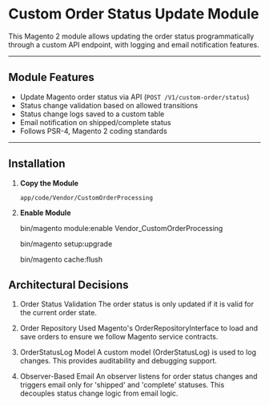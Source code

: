 # Custom Order Status Update Module

This Magento 2 module allows updating the order status programmatically through a custom API endpoint, with logging and email notification features.

---

## Module Features

- Update Magento order status via API (`POST /V1/custom-order/status`)
- Status change validation based on allowed transitions
- Status change logs saved to a custom table
- Email notification on shipped/complete status
- Follows PSR-4, Magento 2 coding standards

---

## Installation

1. **Copy the Module**
   ```bash
   app/code/Vendor/CustomOrderProcessing

2. **Enable Module**
   
   bin/magento module:enable Vendor_CustomOrderProcessing

   bin/magento setup:upgrade
   
   bin/magento cache:flush

## Architectural Decisions

1. Order Status Validation
   The order status is only updated if it is valid for the current order state.

2. Order Repository
   Used Magento's OrderRepositoryInterface to load and save orders to ensure we follow Magento service contracts.

3. OrderStatusLog Model
   A custom model (OrderStatusLog) is used to log changes. This provides auditability and debugging support.

4. Observer-Based Email
   An observer listens for order status changes and triggers email only for 'shipped' and 'complete' statuses. This decouples status change logic from email logic.

